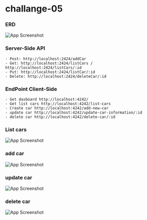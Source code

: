 # challange-05
 
### ERD
![App Screenshot](https://res.cloudinary.com/duoehn6px/image/upload/v1665138611/image/ses0bhfqipcwc8coxm8y.png)

### Server-Side API 
```
- Post: http://localhost:2424/addCar
- Get: http://localhost:2424/listCars / http://localhost:2424/listCars/:id
- Put: http://localhost:2424/listCar/:id
- Delete: http://localhost:2424/deleteCar/:id
```

### EndPoint Client-Side
```
- Get dasboard http://localhost:4242/
- Get list cars http://localhost:4242/list-cars
- Create car http://localhost:4242/add-new-car
- update car http://localhost:4242/update-car-information/:id
- delete car http://localhost:4242/delete-car/:id
```


### List cars
![App Screenshot](https://res.cloudinary.com/duoehn6px/image/upload/v1665153565/image/vuirzecewfceuec4jvil.png)
### add car
![App Screenshot](https://res.cloudinary.com/duoehn6px/image/upload/v1665153523/image/rponafrdjr7p3xeogaf7.png)
### update car
![App Screenshot](https://res.cloudinary.com/duoehn6px/image/upload/v1665153542/image/krwqprdkgkb8vctj4j3o.png)
### delete car
![App Screenshot](https://res.cloudinary.com/duoehn6px/image/upload/v1665153593/image/q3qzxl0frkgdqcikbtx7.png)







